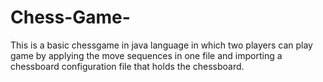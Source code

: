 # Chess-Game-
This is a basic chessgame in java language in which two players can play game by applying the move sequences in one file and importing a chessboard configuration file that holds the chessboard.
